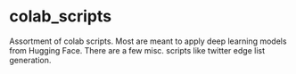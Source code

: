 # colab_scripts
Assortment of colab scripts. Most are meant to apply deep learning models from Hugging Face. There are a few misc. scripts like twitter edge list generation.
